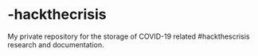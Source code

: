 # -hackthecrisis
My private repository for the storage of COVID-19 related #hackthescrisis research and documentation.

